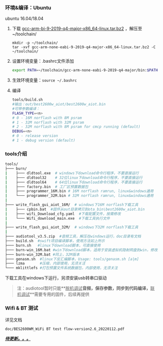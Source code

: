 

### 环境&编译：Ubuntu

ubuntu 16.04/18.04

1. 下载 [gcc-arm-bi-9-2019-q4-major-x86_64-linux.tar.bz2](https://developer.arm.com/-/media/Files/downloads/gnu-rm/9-2019q4/gcc-arm-bi-9-2019-q4-major-x86_64-linux.tar.bz2) ，解压至~/toolchain/

   ```
   mkdir -p ~/toolchain/
   tar -xvf gcc-arm-none-eabi-9-2019-q4-major-x86_64-linux.tar.bz2 -C ~/toolchain/
   ```

2. 设置环境变量：.bashrc文件添加

   ```bash
   export PATH=~/toolchain/gcc-arm-none-eabi-9-2019-q4-major/bin:$PATH
   ```

3. 生效环境变量：`source ~/.bashrc`

4. 编译

   ```bash
   tools/build.sh
   #输出：out/best2600w_aiot/best2600w_aiot.bin
   #可带参数编译：
   FLASH_TYPE=<n>
   # 0 - 16M norflash with 8M psram
   # 1 - 32M norflash with 32M psram
   # 2 - 32M norflash with 8M psram for cmcp running (default)
   DEBUG=<n>
   # 0 - release version
   # 1 - debug version (default)
   ```
   
   

### tools介绍

```bash
tools/
├─── burn/
|    ├─── dldtool.exe  # windows下download命令行程序，不要直接运行
|    ├─── dldtool32    # 32位linux下download命令行程序，不要直接运行
|    ├─── dldtool64    # 64位linux下download命令行程序，不要直接运行
|    ├─── factory.bin  # 工厂区预置数据包
|    ├─── programmer_16M.bin # 16M norflash ramrun, linux&windows通用
|    └─── programmer_32M.bin # 32M norflash ramrun, linux&windows通用
|    
├─── write_flash_gui_aiot_16M/	# windows下16M norflash下载工具
|    ├─── cpbin.bat  #固件从out目录拷贝到ota_bin\best2600w_aiot.bin
|    ├─── wifi_Download_cfg.yaml  #下载配置文件，按需修改
|    └─── Wifi_download_main.exe  #下载工具执行文件
|
├─── write_flash_gui_aiot_32M/  # windows下32M norflash下载工具
|
├─── audiotool_v3.5.zip  #音频工具，解压在windows运行，doc目录有文档
├─── build.sh  #swift项目编译脚本，使用方法如上所示
├─── burn.sh   #linux下download脚本，可直接使用
├─── burn-win_16M.bat #win下download脚本，适用于安装虚拟机隐射网盘到win，修改端口号即可直接运行
├─── burn-win_32M.bat #同上，32M版本
├─── genasm.sh  #linux下反汇编脚本，Usage: tools/genasm.sh [a|m]
├─── lzma       #压缩，内部使用，无须关注
└─── mklittlefs #打包预置文件系统数据包，内部使用，无须关注
```

下载工具在windows下运行，另须安装usb转串口驱动



> 注：audiotool暂时只能**<u>脱机调试</u>**音频，保存参数，同步到代码编译，**<u>联机调试</u>**需要专用的固件，后续再提供



### Wifi & BT 测试

详见文档

```bash
doc/BES2600WM_WiFi BT test flow-version2.6_20220112.pdf
```



**<u>*待更新。。。*</u>**